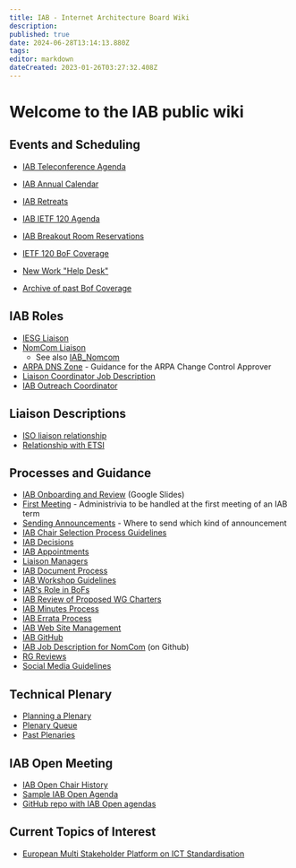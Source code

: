 ```yaml
---
title: IAB - Internet Architecture Board Wiki
description: 
published: true
date: 2024-06-28T13:14:13.880Z
tags: 
editor: markdown
dateCreated: 2023-01-26T03:27:32.408Z
---
```


# Welcome to the IAB public wiki

## Events and Scheduling 
* [IAB Teleconference Agenda](/group/iab/Agenda)
* [IAB Annual Calendar](/group/iab/Annual-calendar)
* [IAB Retreats](/group/iab/IAB_Retreats)
* [IAB IETF 120 Agenda](/group/iab/Agenda120)
* [IAB Breakout Room Reservations](/group/iab/Breakout120)
* [IETF 120 BoF Coverage](/group/iab/Bof120)
* [New Work "Help Desk"](/group/iab/newwork-schedule)

* [Archive of past Bof Coverage](/group/iab/Bof_Coverage)

## IAB Roles
* [IESG Liaison](/group/iab/IESG_Liaison)
* [NomCom Liaison](/group/iab/NomCom_Liaison)
  * See also [IAB_Nomcom](/group/iab/IAB_Nomcom)
* [ARPA DNS Zone](/group/iab/ARPA_DNS_Zone) - Guidance for the ARPA Change Control Approver
* [Liaison Coordinator Job Description](/group/iab/Liaison_Coordinator_Job_Description)
* [IAB Outreach Coordinator](/group/iab/IAB_Outreach_Coordinator)

## Liaison Descriptions

* [ISO liaison relationship](/group/iab/ISO_liaison_relationship)
* [Relationship with ETSI](/group/iab/Relationship_with_ETSI)

## Processes and Guidance 
* [IAB Onboarding and Review](https://docs.google.com/presentation/d/1CpjUKvENgo37gjDHAO4VlPCLzKgSC5yChKJYdc8LGp4/edit?usp=sharing)  (Google Slides)
* [First Meeting](/group/iab/First_Meeting) - Administrivia to be handled at the first meeting of an IAB term
* [Sending Announcements](/group/iab/Sending_Announcements) - Where to send which kind of announcement 
* [IAB Chair Selection Process Guidelines](/group/iab/IAB_Chair_Selection_Process_Guidelines)
* [IAB Decisions](/group/iab/IAB_Decisions)
* [IAB Appointments](/group/iab/IAB_Appointments)
* [Liaison Managers](/group/iab/liaison_managers)
* [IAB Document Process](/group/iab/IAB_Document_Process)
* [IAB Workshop Guidelines](/group/iab/IAB_Workshop_Guidelines)
* [IAB's Role in BoFs](/group/iab/IAB's_Role_in_BoFs)
* [IAB Review of Proposed WG Charters](/group/iab/IAB_Review_of_Proposed_WG_Charters)
* [IAB Minutes Process](/group/iab/IAB_Minutes_Process)
* [IAB Errata Process](/group/iab/IAB_Errata_Process)
* [IAB Web Site Management](/group/iab/IAB_Web_Site_Management)
* [IAB GitHub](/group/iab/IAB_Github)
* [IAB Job Description for NomCom](https://github.com/intarchboard/nomcom-description/blob/main/iab-nomcom-description.md) (on Github)
* [RG Reviews](/group/iab/RG_Reviews)
* [Social Media Guidelines](/group/iab/Social_Media_Guidelines)

## Technical Plenary
* [Planning a Plenary](/group/iab/Planning_a_Plenary)
* [Plenary Queue](/group/iab/Plenary_Queue)
* [Past Plenaries](/group/iab/Past_Plenaries)

## IAB Open Meeting 
* [IAB Open Chair History](/group/iab/IAB_Open_Chair_History)
* [Sample IAB Open Agenda](/group/iab/Sample_IAB_Open_Agenda)
* [GitHub repo with IAB Open agendas](https://github.com/intarchboard/iabopen)

## Current Topics of Interest
- [European Multi Stakeholder Platform on ICT Standardisation](/group/iab/Multi-Stake-Holder-Platform)
